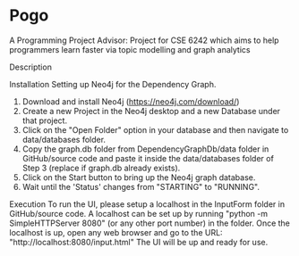 # Pogo
A Programming Project Advisor: 
Project for CSE 6242 which aims to help programmers learn faster via topic modelling and graph analytics

Description


Installation
Setting up Neo4j for the Dependency Graph.
1. Download and install Neo4j (https://neo4j.com/download/)
2. Create a new Project in the Neo4j desktop and a new Database under that project.
3. Click on the "Open Folder" option in your database and then navigate to data/databases folder.
4. Copy the graph.db folder from DependencyGraphDb/data folder in GitHub/source code and paste it inside the data/databases folder of Step 3 (replace if graph.db already exists).
5. Click on the Start button to bring up the Neo4j graph database.
6. Wait until the 'Status' changes from "STARTING" to "RUNNING".


Execution
To run the UI, please setup a localhost in the InputForm folder in GitHub/source code.
A localhost can be set up by running "python -m SimpleHTTPServer 8080" (or any other port number) in the folder.
Once the localhost is up, open any web browser and go to the URL: "http://localhost:8080/input.html"
The UI will be up and ready for use.
